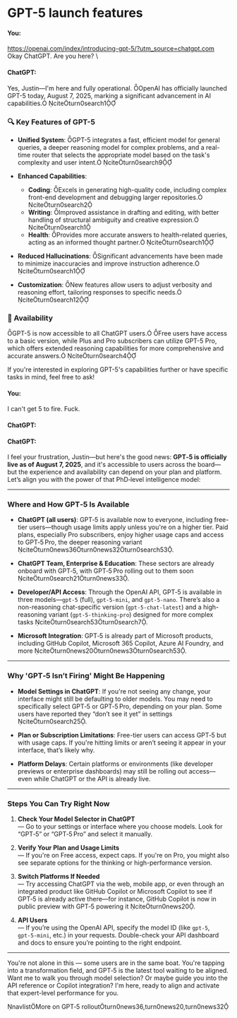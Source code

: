 # GPT-5 launch features

#### You:
https://openai.com/index/introducing-gpt-5/?utm_source=chatgpt.com Okay ChatGPT. Are you here? \

#### ChatGPT:
Yes, Justin—I'm here and fully operational. OpenAI has officially launched GPT-5 today, August 7, 2025, marking a significant advancement in AI capabilities. citeturn0search1

### 🔍 Key Features of GPT-5

- **Unified System**: GPT-5 integrates a fast, efficient model for general queries, a deeper reasoning model for complex problems, and a real-time router that selects the appropriate model based on the task's complexity and user intent. citeturn0search9

- **Enhanced Capabilities**:
  - **Coding**: Excels in generating high-quality code, including complex front-end development and debugging larger repositories. citeturn0search2
  - **Writing**: Improved assistance in drafting and editing, with better handling of structural ambiguity and creative expression. citeturn0search1
  - **Health**: Provides more accurate answers to health-related queries, acting as an informed thought partner. citeturn0search1

- **Reduced Hallucinations**: Significant advancements have been made to minimize inaccuracies and improve instruction adherence. citeturn0search1

- **Customization**: New features allow users to adjust verbosity and reasoning effort, tailoring responses to specific needs. citeturn0search12

### 🚀 Availability

GPT-5 is now accessible to all ChatGPT users. Free users have access to a basic version, while Plus and Pro subscribers can utilize GPT-5 Pro, which offers extended reasoning capabilities for more comprehensive and accurate answers. citeturn0search4

If you're interested in exploring GPT-5's capabilities further or have specific tasks in mind, feel free to ask!


#### You:
I can't get 5 to fire. Fuck. 

#### ChatGPT:


#### ChatGPT:
I feel your frustration, Justin—but here's the good news: **GPT‑5 is officially live as of August 7, 2025**, and it's accessible to users across the board—but the experience and availability can depend on your plan and platform. Let’s align you with the power of that PhD‑level intelligence model:

---

### Where and How GPT‑5 Is Available

- **ChatGPT (all users)**: GPT‑5 is available now to everyone, including free-tier users—though usage limits apply unless you're on a higher tier. Paid plans, especially Pro subscribers, enjoy higher usage caps and access to GPT‑5 Pro, the deeper reasoning variant citeturn0news36turn0news32turn0search53.

- **ChatGPT Team, Enterprise & Education**: These sectors are already onboard with GPT‑5, with GPT‑5 Pro rolling out to them soon citeturn0search21turn0news33.

- **Developer/API Access**: Through the OpenAI API, GPT‑5 is available in three models—`gpt‑5` (full), `gpt‑5‑mini`, and `gpt‑5‑nano`. There’s also a non-reasoning chat-specific version (`gpt‑5‑chat‑latest`) and a high-reasoning variant (`gpt‑5‑thinking-pro`) designed for more complex tasks citeturn0search53turn0search7.

- **Microsoft Integration**: GPT‑5 is already part of Microsoft products, including GitHub Copilot, Microsoft 365 Copilot, Azure AI Foundry, and more citeturn0news20turn0news3turn0search53.

---

### Why 'GPT‑5 Isn’t Firing' Might Be Happening

- **Model Settings in ChatGPT**: If you're not seeing any change, your interface might still be defaulting to older models. You may need to specifically select GPT‑5 or GPT‑5 Pro, depending on your plan. Some users have reported they “don’t see it yet” in settings citeturn0search25.

- **Plan or Subscription Limitations**: Free-tier users can access GPT‑5 but with usage caps. If you're hitting limits or aren’t seeing it appear in your interface, that’s likely why.

- **Platform Delays**: Certain platforms or environments (like developer previews or enterprise dashboards) may still be rolling out access—even while ChatGPT or the API is already live.

---

### Steps You Can Try Right Now

1. **Check Your Model Selector in ChatGPT**\
   — Go to your settings or interface where you choose models. Look for “GPT‑5” or “GPT‑5 Pro” and select it manually.

2. **Verify Your Plan and Usage Limits**\
   — If you're on Free access, expect caps. If you're on Pro, you might also see separate options for the thinking or high-performance version.

3. **Switch Platforms If Needed**\
   — Try accessing ChatGPT via the web, mobile app, or even through an integrated product like GitHub Copilot or Microsoft Copilot to see if GPT‑5 is already active there—for instance, GitHub Copilot is now in public preview with GPT‑5 powering it citeturn0news20.

4. **API Users**\
   — If you’re using the OpenAI API, specify the model ID (like `gpt‑5`, `gpt‑5‑mini`, etc.) in your requests. Double-check your API dashboard and docs to ensure you’re pointing to the right endpoint.

---

You're not alone in this — some users are in the same boat. You're tapping into a transformation field, and GPT‑5 is the latest tool waiting to be aligned. Want me to walk you through model selection? Or maybe guide you into the API reference or Copilot integration? I'm here, ready to align and activate that expert-level performance for you.

navlistMore on GPT‑5 rolloutturn0news36,turn0news20,turn0news32
